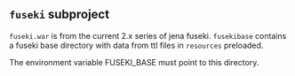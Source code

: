 ## `fuseki` subproject ##


`fuseki.war` is from the current 2.x series of jena fuseki.  `fusekibase` contains a fuseki base directory with data from ttl files in `resources` preloaded.

The environment variable FUSEKI_BASE must point to this directory.
